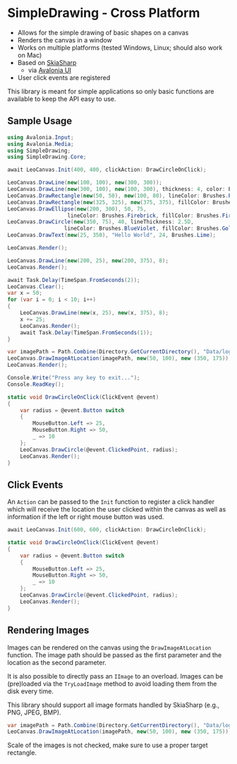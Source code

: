 # SimpleDrawing - Cross Platform

- Allows for the simple drawing of basic shapes on a canvas
- Renders the canvas in a window
- Works on multiple platforms (tested Windows, Linux; should also work on Mac)
- Based on [SkiaSharp](https://github.com/mono/SkiaSharp)
  - via [Avalonia UI](https://github.com/AvaloniaUI/Avalonia)
- User click events are registered

This library is meant for simple applications so only basic functions are available to keep the API easy to use.

## Sample Usage

```csharp
using Avalonia.Input;
using Avalonia.Media;
using SimpleDrawing;
using SimpleDrawing.Core;

await LeoCanvas.Init(400, 400, clickAction: DrawCircleOnClick);

LeoCanvas.DrawLine(new(100, 100), new(300, 300));
LeoCanvas.DrawLine(new(300, 100), new(100, 300), thickness: 4, color: Brushes.Green);
LeoCanvas.DrawRectangle(new(50, 50), new(100, 80), lineColor: Brushes.Red);
LeoCanvas.DrawRectangle(new(325, 325), new(375, 375), fillColor: Brushes.Azure);
LeoCanvas.DrawEllipse(new(200, 300), 50, 75, 
                   lineColor: Brushes.Firebrick, fillColor: Brushes.Firebrick);
LeoCanvas.DrawCircle(new(350, 75), 40, lineThickness: 2.5D, 
                  lineColor: Brushes.BlueViolet, fillColor: Brushes.Gold);
LeoCanvas.DrawText(new(25, 350), "Hello World", 24, Brushes.Lime);

LeoCanvas.Render();

LeoCanvas.DrawLine(new(200, 25), new(200, 375), 8);
LeoCanvas.Render();

await Task.Delay(TimeSpan.FromSeconds(2));
LeoCanvas.Clear();
var x = 50;
for (var i = 0; i < 10; i++)
{
    LeoCanvas.DrawLine(new(x, 25), new(x, 375), 8);
    x += 25;
    LeoCanvas.Render();
    await Task.Delay(TimeSpan.FromSeconds(1));
}

var imagePath = Path.Combine(Directory.GetCurrentDirectory(), "Data/logo.png");
LeoCanvas.DrawImageAtLocation(imagePath, new(50, 100), new (350, 175));
LeoCanvas.Render();

Console.Write("Press any key to exit...");
Console.ReadKey();

static void DrawCircleOnClick(ClickEvent @event)
{
    var radius = @event.Button switch
    {
        MouseButton.Left => 25,
        MouseButton.Right => 50,
        _ => 10
    };
    LeoCanvas.DrawCircle(@event.ClickedPoint, radius);
    LeoCanvas.Render();
}
```

## Click Events

An `Action` can be passed to the `Init` function to register a click handler which will receive the location the user clicked within the canvas as well as information if the left or right mouse button was used.

```csharp
await LeoCanvas.Init(600, 600, clickAction: DrawCircleOnClick);

static void DrawCircleOnClick(ClickEvent @event)
{
    var radius = @event.Button switch
    {
        MouseButton.Left => 25,
        MouseButton.Right => 50,
        _ => 10
    };
    LeoCanvas.DrawCircle(@event.ClickedPoint, radius);
    LeoCanvas.Render();
}
```

## Rendering Images

Images can be rendered on the canvas using the `DrawImageAtLocation` function. 
The image path should be passed as the first parameter and the location as the second parameter.

It is also possible to directly pass an `IImage` to an overload. 
Images can be (pre)loaded via the `TryLoadImage` method to avoid loading them from the disk every time.

This library should support all image formats handled by SkiaSharp (e.g., PNG, JPEG, BMP).

```csharp
var imagePath = Path.Combine(Directory.GetCurrentDirectory(), "Data/logo.png");
LeoCanvas.DrawImageAtLocation(imagePath, new(50, 100), new (350, 175));
```

Scale of the images is not checked, make sure to use a proper target rectangle.